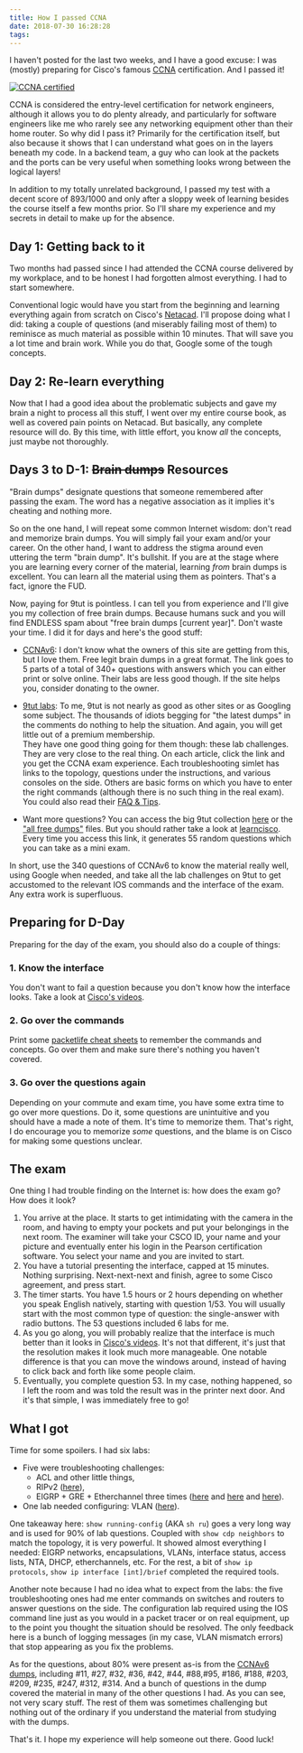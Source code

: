 ```yaml
---
title: How I passed CCNA
date: 2018-07-30 16:28:28
tags:
---
```


I haven't posted for the last two weeks, and I have a good excuse: I was (mostly) preparing for Cisco's famous [CCNA](https://en.wikipedia.org/wiki/CCNA) certification. And I passed it!

[![CCNA certified](/images/430-preparing-for-ccna/ccna.png)](https://www.youracclaim.com/badges/d0483c2b-984b-4b15-971d-6585bc2c447c)

CCNA is considered the entry-level certification for network engineers, although it allows you to do plenty already, and particularly for software engineers like me who rarely see any networking equipment other than their home router. So why did I pass it? Primarily for the certification itself, but also because it shows that I can understand what goes on in the layers beneath my code. In a backend team, a guy who can look at the packets and the ports can be very useful when something looks wrong between the logical layers!

In addition to my totally unrelated background, I passed my test with a decent score of 893/1000 and only after a sloppy week of learning besides the course itself a few months prior. So I'll share my experience and my secrets in detail to make up for the absence.

## Day 1: Getting back to it

Two months had passed since I had attended the CCNA course delivered by my workplace, and to be honest I had forgotten almost everything. I had to start somewhere.

Conventional logic would have you start from the beginning and learning everything again from scratch on Cisco's [Netacad](https://www.netacad.com/). I'll propose doing what I did: taking a couple of questions (and miserably failing most of them) to reminisce as much material as possible within 10 minutes. That will save you a lot time and brain work. While you do that, Google some of the tough concepts.

## Day 2: Re-learn everything

Now that I had a good idea about the problematic subjects and gave my brain a night to process all this stuff, I went over my entire course book, as well as covered pain points on Netacad. But basically, any complete resource will do. By this time, with little effort, you know *all* the concepts, just maybe not thoroughly.

## Days 3 to D-1: ~~Brain dumps~~ Resources

"Brain dumps" designate questions that someone remembered after passing the exam. The word has a negative association as it implies it's cheating and nothing more.

So on the one hand, I will repeat some common Internet wisdom: don't read and memorize brain dumps. You will simply fail your exam and/or your career. On the other hand, I want to address the stigma around even uttering the term "brain dump". It's bullshit. If you are at the stage where you are learning every corner of the material, learning *from* brain dumps is excellent. You can learn all the material using them as pointers. That's a fact, ignore the FUD.

Now, paying for 9tut is pointless. I can tell you from experience and I'll give you my collection of free brain dumps. Because humans suck and you will find ENDLESS spam about "free brain dumps [current year]". Don't waste your time. I did it for days and here's the good stuff:

- [CCNAv6](https://ccnav6.com/cisco-ccna-v3-0-200-125-study-guide-exam-dumps-vcepdf-latest.html): I don't know what the owners of this site are getting from this, but I love them. Free legit brain dumps in a great format. The link goes to 5 parts of a total of 340+ questions with answers which you can either print or solve online. Their labs are less good though. If the site helps you, consider donating to the owner.

- [9tut labs](http://www.9tut.com/category/ccna-lab-challenges): To me, 9tut is not nearly as good as other sites or as Googling some subject. The thousands of idiots begging for "the latest dumps" in the comments do nothing to help the situation. And again, you will get little out of a premium membership.  
They have one good thing going for them though: these lab challenges. They are very close to the real thing. On each article, click the link and you get the CCNA exam experience. Each troubleshooting simlet has links to the topology, questions under the instructions, and various consoles on the side. Others are basic forms on which you have to enter the right commands (although there is no such thing in the real exam). You could also read their [FAQ & Tips](http://www.9tut.com/ccna-faqs-a-tips).

- Want more questions? You can access the big 9tut collection [here](http://www.9tut.com/ccna-questions-and-answers) or the ["all free dumps"](https://www.allfreedumps.com/200-125-dumps.html) files. But you should rather take a look at [learncisco](https://www.learncisco.net/test-ccna.php?exam=200-125). Every time you access this link, it generates 55 random questions which you can take as a mini exam.

In short, use the 340 questions of CCNAv6 to know the material really well, using Google when needed, and take all the lab challenges on 9tut to get accustomed to the relevant IOS commands and the interface of the exam. Any extra work is superfluous.

## Preparing for D-Day

Preparing for the day of the exam, you should also do a couple of things:

### 1. Know the interface

You don't want to fail a question because you don't know how the interface looks. Take a look at [Cisco's videos](www.cisco.com/web/learning/wwtraining/certprog/training/cert_exam_tutorial.html).

### 2. Go over the commands

Print some [packetlife cheat sheets](http://packetlife.net/library/cheat-sheets/) to remember the commands and concepts. Go over them and make sure there's nothing you haven't covered.

### 3. Go over the questions again

Depending on your commute and exam time, you have some extra time to go over more questions. Do it, some questions are unintuitive and you should have a made a note of them. It's time to memorize them. That's right, I do encourage you to memorize *some* questions, and the blame is on Cisco for making some questions unclear.

## The exam

One thing I had trouble finding on the Internet is: how does the exam go? How does it look?

1. You arrive at the place. It starts to get intimidating with the camera in the room, and having to empty your pockets and put your belongings in the next room. The examiner will take your CSCO ID, your name and your picture and eventually enter his login in the Pearson certification software. You select your name and you are invited to start.
2. You have a tutorial presenting the interface, capped at 15 minutes. Nothing surprising. Next-next-next and finish, agree to some Cisco agreement, and press start.
3. The timer starts. You have 1.5 hours or 2 hours depending on whether you speak English natively, starting with question 1/53. You will usually start with the most common type of question: the single-answer with radio buttons. The 53 questions included 6 labs for me.
4. As you go along, you will probably realize that the interface is much better than it looks in [Cisco's videos](www.cisco.com/web/learning/wwtraining/certprog/training/cert_exam_tutorial.html). It's not that different, it's just that the resolution makes it look much more manageable. One notable difference is that you can move the windows around, instead of having to click back and forth like some people claim.
5. Eventually, you complete question 53. In my case, nothing happened, so I left the room and was told the result was in the printer next door. And it's that simple, I was immediately free to go!

## What I got

Time for some spoilers. I had six labs:

- Five were troubleshooting challenges: 
    - ACL and other little things, 
    - RIPv2 ([here](http://www.9tut.com/ripv2-troubleshooting-sim#more-2853)), 
    - EIGRP + GRE + Etherchannel three times ([here](http://www.9tut.com/eigrp-gre-troubleshooting-sim) and [here](http://www.9tut.com/gre-multilink-sim#more-3634) and [here](http://www.9tut.com/ripv2-troubleshooting-sim#more-2853)).
-  One lab needed configuring: VLAN ([here](http://www.9tut.com/vlan-troubleshooting-sim)).

One takeaway here: `show running-config` (AKA `sh ru`) goes a very long way and is used for 90% of lab questions. Coupled with `show cdp neighbors` to match the topology, it is very powerful. It showed almost everything I needed: EIGRP networks, encapsulations, VLANs, interface status, access lists, NTA, DHCP, etherchannels, etc. For the rest, a bit of `show ip protocols`, `show ip interface [int]/brief` completed the required tools.

Another note because I had no idea what to expect from the labs: the five troubleshooting ones had me enter commands on switches and routers to answer questions on the side. The configuration lab required using the IOS command line just as you would in a packet tracer or on real equipment, up to the point you thought the situation should be resolved. The only feedback here is a bunch of logging messages (in my case, VLAN mismatch errors) that stop appearing as you fix the problems.

As for the questions, about 80% were present as-is from the [CCNAv6 dumps](https://ccnav6.com/new-cisco-ccna-200-125-exam-dumps-latest-version-2018-free.html), including #11, #27, #32, #36, #42, #44, #88,#95, #186, #188, #203, #209, #235, #247, #312, #314. And a bunch of questions in the dump covered the material in many of the other questions I had. As you can see, not very scary stuff. The rest of them was sometimes challenging but nothing out of the ordinary if you understand the material from studying with the dumps.

That's it. I hope my experience will help someone out there. Good luck!